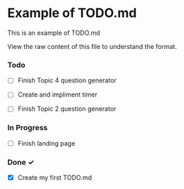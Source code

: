 # Example of TODO.md

This is an example of TODO.md

View the raw content of this file to understand the format.

### Todo

- [ ] Finish Topic 4 question generator
- [ ] Create and impliment timer
- [ ] Finish Topic 2 question generator


### In Progress

- [ ] Finish landing page

### Done ✓

- [x] Create my first TODO.md  
